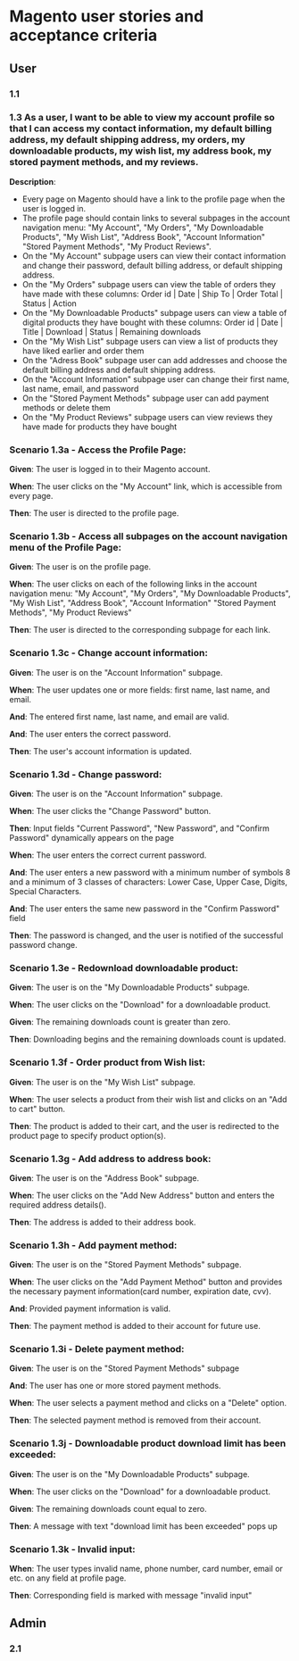 # Magento user stories and acceptance criteria

## User

### 1.1 

### 1.3 As a user, I want to be able to view my account profile so that I can access my contact information, my default billing address, my default shipping address, my orders, my downloadable products, my wish list, my address book, my stored payment methods, and my reviews.

**Description**:
- Every page on Magento should have a link to the profile page when the user is logged in.
- The profile page should contain links to several subpages in the account navigation menu: "My Account", 
"My Orders", "My Downloadable Products", "My Wish List", "Address Book", "Account Information" "Stored Payment Methods", "My Product Reviews".
- On the "My Account" subpage users can view their contact information and change their password, default billing address, or default shipping address.
- On the "My Orders" subpage users can view the table of orders they have made with these columns: Order id | Date | Ship To | Order Total | Status | Action
- On the "My Downloadable Products" subpage users can view a table of digital products they have bought with these columns: Order id | Date | Title | Download | Status | Remaining downloads
- On the "My Wish List" subpage users can view a list of products they have liked earlier and order them
- On the "Adress Book" subpage user can add addresses and choose the default billing address and default shipping address.
- On the "Account Information" subpage user can change their first name, last name, email, and password
- On the "Stored Payment Methods" subpage user can add payment methods or delete them
- On the "My Product Reviews" subpage users can view reviews they have made for products they have bought

### Scenario 1.3a - Access the Profile Page:
**Given**: The user is logged in to their Magento account.

**When**: The user clicks on the "My Account" link, which is accessible from every page.

**Then**: The user is directed to the profile page.

### Scenario 1.3b - Access all subpages on the account navigation menu of the Profile Page:
**Given**: The user is on the profile page.

**When**: The user clicks on each of the following links in the account navigation menu: "My Account", 
"My Orders", "My Downloadable Products", "My Wish List", "Address Book", "Account Information" "Stored Payment Methods", "My Product Reviews"

**Then**: The user is directed to the corresponding subpage for each link.

### Scenario 1.3c - Change account information:
**Given**: The user is on the "Account Information" subpage.

**When**: The user updates one or more fields: first name, last name, and email.

**And**: The entered first name, last name, and email are valid.

**And**: The user enters the correct password.

**Then**: The user's account information is updated.

### Scenario 1.3d - Change password:
**Given**: The user is on the "Account Information" subpage.

**When**: The user clicks the "Change Password" button.

**Then**: Input fields "Current Password", "New Password", and "Confirm Password" dynamically appears on the page

**When**: The user enters the correct current password.

**And**: The user enters a new password with a minimum number of symbols 8 and a minimum of 3 classes of characters: Lower Case, Upper Case, Digits, Special Characters.

**And**: The user enters the same new password in the "Confirm Password" field

**Then**: The password is changed, and the user is notified of the successful password change.

### Scenario 1.3e - Redownload downloadable product:
**Given**: The user is on the "My Downloadable Products" subpage.

**When**: The user clicks on the "Download" for a downloadable product.

**Given**: The remaining downloads count is greater than zero.

**Then**: Downloading begins and the remaining downloads count is updated.

### Scenario 1.3f - Order product from Wish list:
**Given**: The user is on the "My Wish List" subpage.

**When**: The user selects a product from their wish list and clicks on an "Add to cart" button.

**Then**: The product is added to their cart, and the user is redirected to the product page to specify product option(s).

### Scenario 1.3g - Add address to address book:
**Given**: The user is on the "Address Book" subpage.

**When**: The user clicks on the "Add New Address" button and enters the required address details().

**Then**: The address is added to their address book.

### Scenario 1.3h - Add payment method:
**Given**: The user is on the "Stored Payment Methods" subpage.

**When**: The user clicks on the "Add Payment Method" button and provides the necessary payment information(card number, expiration date, cvv).

**And**: Provided payment information is valid.

**Then**: The payment method is added to their account for future use.

### Scenario 1.3i - Delete payment method:
**Given**: The user is on the "Stored Payment Methods" subpage

**And**: The user has one or more stored payment methods.

**When**: The user selects a payment method and clicks on a "Delete" option.

**Then**: The selected payment method is removed from their account.

### Scenario 1.3j - Downloadable product download limit has been exceeded:
**Given**: The user is on the "My Downloadable Products" subpage.

**When**: The user clicks on the "Download" for a downloadable product.

**Given**: The remaining downloads count equal to zero.

**Then**: A message with text "download limit has been exceeded" pops up

### Scenario 1.3k - Invalid input:
**When**: The user types invalid name, phone number, card number, email or etc. on any field at profile page.

**Then**: Corresponding field is marked with message "invalid input"



## Admin


### 2.1
